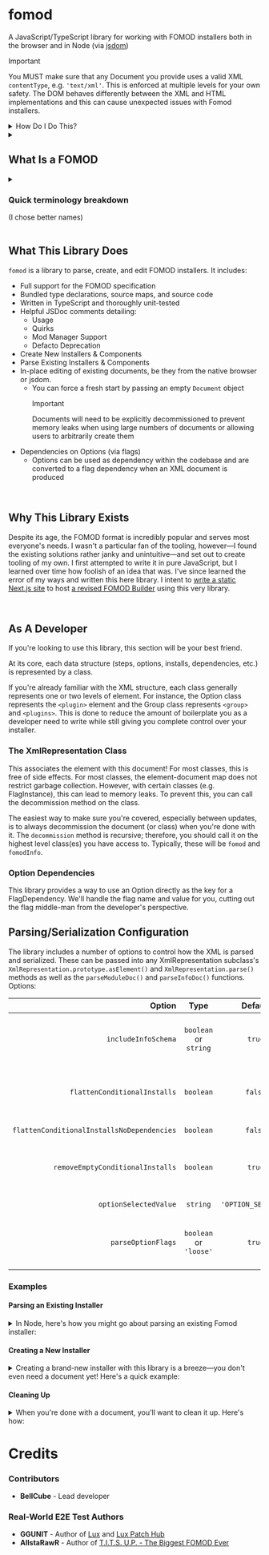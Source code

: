 # fomod
A JavaScript/TypeScript library for working with FOMOD installers both in the browser and in Node (via [jsdom](https://github.com/jsdom/jsdom))

> [!IMPORTANT]
> You MUST make sure that any Document you provide uses a valid XML `contentType`, e.g. `'text/xml'`. This is enforced at multiple levels for your own safety. The DOM behaves differently between the XML and HTML implementations and this can cause unexpected issues with Fomod installers.
>
> <details> <summary>How Do I Do This?</summary>
> <h3>Browser</h3>
>
> ```ts
> import { BlankModuleConfig } from 'https://unpkg.com/fomod';
>
> const parser = new DOMParser()
>
> parser.parseFromString(BlankModuleConfig, 'text/xml')
> ```
>
> ### jsdom
> ```ts
> import { BlankModuleConfig } from 'fomod';
> import { JSDOM } from 'jsdom';
>
> new JSDOM(BlankModuleConfig, {contentType: 'text/xml'});
> ```

</details>

<details>
    <summary><span><h2>What Is a FOMOD</h2></span></summary>

FOMOD, which originally stood for `F`all`O`ut `MOD`, is a confusingly-named file installer format pioneered by Fallout Mod Manager (FOMM). The goal of the format is to present users with options to be taken into account when installing the mod. It's primarily used in the Bethesda modding scene, though it's typically supported for use with any game a given mod manager supports. While FOMM, Nexus Mod Manager, and Vortex all supported writing a .NET installer (called a "scripted installer"), it's very rarely observed in use in the wild. With that and the security threat that comes with arbitrary code execution, most mod managers forego its support.

FOMOD installers are therefore nearly always written in the alternative, a [schema](https://qconsulting.ca/fo3/ModConfig5.0.xsd)-compliant XML file. This XML format is a little burdensome and a lot XML, so tools have popped up over the years to simplify their creation. Namely, GandaG's [FOMOD Designer](https://github.com/GandaG/fomod-designer/)—a direct 1-to-1 editor and representation of the XML tree—and the [FOMOD Creation Tool](https://www.nexusmods.com/fallout4/mods/6821/), a more abstract and arguably more user-friendly representation of the installer format. In development is the [Fomod Builder](https://github.com/BellCubeDev/fomod-builder), an attempt at meeting both in the middle by providing full schema-allowed control, helpful tooltips, a dark-mode UI, built-in mod manager previews & editor styles, and encouraging users to poke around in the XML as they use the tool.

</details>

<details>
    <summary><span><span><h3>Quick terminology breakdown</h3></span> (I chose better names)</span></summary>

|     Term Used     |          Canonical Name            | What It Refers To |
|        :-:        |                :-:                 |        :--        |
|      Install      |            File/Folder             | Files and folders that might be installed by the FOMOD |
|       Step        |           Install Step             | A bundle of Groups presented as a single page |
|       Group       |               Group                | A bundle of checkboxes or radio buttons presented as a section with a header |
|       Option      |               Plugin               | A single checkbox or radio button |
|  FOMM Dependency  |   Mod Manager Version Dependency   | A dependency on a specific version of a mod manager |
|  FOSE Dependency  | Script Extender Version Dependency | A dependency on a specific version of a script extender |

</details>

<br>

## What This Library Does

`fomod` is a library to parse, create, and edit FOMOD installers. It includes:

* Full support for the FOMOD specification
* Bundled type declarations, source maps, and source code
* Written in TypeScript and thoroughly unit-tested
* Helpful JSDoc comments detailing:
    * Usage
    * Quirks
    * Mod Manager Support
    * Defacto Deprecation
* Create New Installers & Components
* Parse Existing Installers & Components
* In-place editing of existing documents, be they from the native browser or jsdom.
    * You can force a fresh start by passing an empty `Document` object
      > [!IMPORTANT]
      > Documents will need to be explicitly decommissioned to prevent memory leaks when using large numbers of documents or allowing users to arbitrarily create them
* Dependencies on Options (via flags)
    * Options can be used as dependency within the codebase and are converted to a flag dependency when an XML document is produced

<br>

## Why This Library Exists

Despite its age, the FOMOD format is incredibly popular and serves most everyone's needs. I wasn't a particular fan of the tooling, however—I found the existing solutions rather janky and unintuitive—and set out to create tooling of my own. I first attempted to write it in pure JavaScript, but I learned over time how foolish of an idea that was. I've since learned the error of my ways and written this here library. I intent to [write a static Next.js site](https://github.com/BellCubeDev/fomod-builder) to host [a revised FOMOD Builder](https://fomod.bellcube.dev) using this very library.

<br>

## As A Developer

If you're looking to use this library, this section will be your best friend.

At its core, each data structure (steps, options, installs, dependencies, etc.) is represented by a class.

If you're already familiar with the XML structure, each class generally represents one or two levels of element. For instance, the Option class represents the `<plugin>` element and the Group class represents `<group>` and `<plugins>`. This is done to reduce the amount of boilerplate you as a developer need to write while still giving you complete control over your installer.

### The XmlRepresentation Class

This associates the element with this document! For most classes, this is free of side effects. For most classes, the element-document map does not restrict garbage collection. However, with certain classes (e.g. FlagInstance), this can lead to memory leaks. To prevent this, you can call the decommission method on the class.

The easiest way to make sure you're covered, especially between updates, is to always decommission the document (or class) when you're done with it. The `decommission` method is recursive; therefore, you should call it on the highest level class(es) you have access to. Typically, these will be `fomod` and `fomodInfo`.

### Option Dependencies

This library provides a way to use an Option directly as the key for a FlagDependency. We'll handle the flag name and value for you, cutting out the flag middle-man from the developer's perspective.

## Parsing/Serialization Configuration

The library includes a number of options to control how the XML is parsed and serialized. These can be passed into any XmlRepresentation subclass's `XmlRepresentation.prototype.asElement()` and `XmlRepresentation.parse()` methods as well as the `parseModuleDoc()` and `parseInfoDoc()` functions. Options:

| Option | Type | Default | Description |
| --: | :-: | :-: | :-- |
| `includeInfoSchema` | `boolean` or `string` | `true` | Whether or to include a third-party schema for Info.xml. If a string is provided, we'll use that string as the schema location. Otherwise, we'll use the library's default. |
| `flattenConditionalInstalls` | `boolean` | `false` | Whether to move all conditional installs with only a dependency on a single option to the <files> tag of that option. Note that this may cause slight performance issues with Vortex on slower machines. |
| `flattenConditionalInstallsNoDependencies` | `boolean` | `false` | Whether to reorganize all conditional installs with no dependencies into the <requiredInstallFiles> tag. |
| `removeEmptyConditionalInstalls` | `boolean` | `true` | Whether to remove conditional installs with no dependencies and no files (has no effect when `flattenConditionalInstallsNoDependencies` is `true`). |
| `optionSelectedValue` | `string` | `'OPTION_SELECTED'` | String used for the flag value of option dependencies. |
| `parseOptionFlags` | `boolean` or `'loose'` | `true` | Whether to attempt to determine if a flag is an option flag to the best of our knowledge. If `'loose'` is provided, we'll accept any flag name or value so long as it's only set by one option. |



### Examples

#### Parsing an Existing Installer

<details>
    <summary>In Node, here's how you might go about parsing an existing Fomod installer:</summary>

```ts
import { parseInfoDoc, parseModuleDoc } from 'fomod';
import { JSDOM } from 'jsdom';
import fs from 'fs/promises';

// You can use whatever config you'd like
declare const config: FomodDocumentConfig;

// ModuleConfig.xml

const moduleText = await fs.readFile('path/to/ModuleConfig.xml');
const moduleDoc = new JSDOM(moduleText, {contentType: 'text/xml'});
const installer = parseModuleDoc(moduleDoc.window.document, config)

// Info.xml

const infoText = await fs.readFile('path/to/Info.xml');
const infoDoc = new JSDOM(infoText, {contentType: 'text/xml'});
const metadata = parseInfoDoc(infoDoc.window.document, config)
```

Or, for a more optimized example:
```ts
import { parseInfoDoc, parseModuleDoc } from 'fomod';
import { JSDOM } from 'jsdom';

declare const config: FomodDocumentConfig;

const [installer, metadata] = Promise.all([
    JSDOM.fromFile('path/to/ModuleConfig.xml').then((dom) => parseModuleDoc(dom.window.document, config)),
    JSDOM.fromFile('path/to/Info.xml').then((dom) => parseInfoDoc(dom.window.document, config)),
]);
```

</details>

#### Creating a New Installer

<details>
    <summary>Creating a brand-new installer with this library is a breeze—you don't even need a document yet! Here's a quick example:</summary>

```ts
import { Fomod, FomodInfo, Step, SortingOrder, Group, GroupBehaviorType, Option } from 'fomod';

// ModuleConfig.xml

const module = new Fomod(`Superfluous and Obnoxious Snow`);

const onlyStep = new Step(`Superfluous and Obnoxious Snow`, SortingOrder.Explicit);
module.steps.add(onlyStep);

const snowColor = new Group('Snow Color', GroupBehaviorType.SelectExactlyOne);
onlyStep.groups.add(snowColor);

const snowColorWhite = new Option('White', 'Snow will be wonderfully white', 'fomod/images/snow_color/white.png');
snowColor.options.add(snowColorWhite);
const snowColorBlue = new Option('Blue', 'Snow will be blindly blue', 'fomod/images/snow_color/blue.png');
snowColor.options.add(snowColorBlue);
const snowColorRed = new Option('Red', 'Snow will be ridiculously red', 'fomod/images/snow_color/red.png');
snowColor.options.add(snowColorRed);
const snowColorGreen = new Option('Green', 'Snow will be gloriously green', 'fomod/images/snow_color/green.png');
snowColor.options.add(snowColorGreen);

const snowAmount = new Group('Snow Amount', GroupBehaviorType.SelectExactlyOne);
onlyStep.groups.add(snowAmount);

const snowAmountLight = new Option('Light', 'Snow will be lightly laid', 'fomod/images/snow_amount/light.png');
snowAmount.options.add(snowAmountLight);
const snowAmountMedium = new Option('Medium', 'Snow will be moderately made', 'fomod/images/snow_amount/medium.png');
snowAmount.options.add(snowAmountMedium);
const snowAmountHeavy = new Option('Heavy', 'Snow will be heavily heaped', 'fomod/images/snow_amount/heavy.png');
snowAmount.options.add(snowAmountHeavy);
const snowAmountBlizzard = new Option('Blizzard', 'Snow will be blizzardly blustered', 'fomod/images/snow_amount/blizzard.png');
snowAmount.options.add(snowAmountBlizzard);

// Info.xml

const info = new FomodInfo({
    Name: 'Superfluous and Obnoxious Snow',
    Author: 'BellCube',
    Id: '8311',
    Version: '6.6.6',
    Website: 'https://bellcube.dev/mods/superfluous-and-obnoxious-snow'
});
```

</details>

#### Cleaning Up

<details>
    <summary>When you're done with a document, you'll want to clean it up. Here's how:</summary>

```ts
import { Fomod } from 'fomod';

// you can refer to the previous examples for how you might get a Fomod instance
declare const moduleConfig: Fomod;
declare const config: FomodDocumentConfig;

const thatOneDocument = document.implementation.createDocument(null, null, null);

// Associate the document with the Fomod instance
console.log(moduleConfig.asElement(thatOneDocument, config));

// We're done with the document, so let's clean it up
moduleConfig.decommission(thatOneDocument);

```

</details>

# Credits

### Contributors

* **BellCube** - Lead developer

### Real-World E2E Test Authors

* **GGUNIT** - Author of [Lux](https://www.nexusmods.com/skyrimspecialedition/mods/43158) and [Lux Patch Hub](https://www.nexusmods.com/skyrimspecialedition/mods/113002)
* **AllstaRawR** - Author of [T.I.T.S. U.P. - The Biggest FOMOD Ever](https://www.nexusmods.com/skyrimspecialedition/mods/115020)
